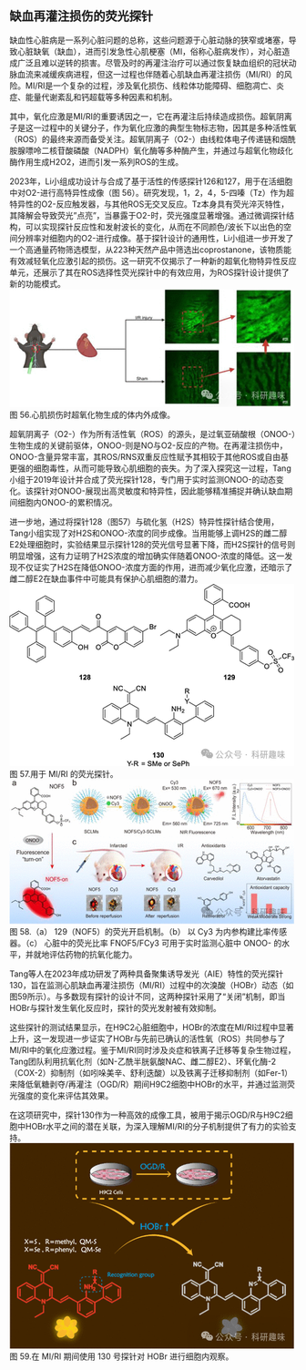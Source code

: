 

## **缺血再灌注损伤的荧光探针**

缺血性心脏病是一系列心脏问题的总称，这些问题源于心脏动脉的狭窄或堵塞，导致心脏缺氧（缺血），进而引发急性心肌梗塞（MI，俗称心脏病发作），对心脏造成广泛且难以逆转的损害。尽管及时的再灌注治疗可以通过恢复缺血组织的冠状动脉血流来减缓疾病进程，但这一过程也伴随着心肌缺血再灌注损伤（MI/RI）的风险。MI/RI是一个复杂的过程，涉及氧化损伤、线粒体功能障碍、细胞凋亡、炎症、能量代谢紊乱和钙超载等多种因素和机制。

其中，氧化应激是MI/RI的重要诱因之一，它在再灌注后持续造成损伤。超氧阴离子是这一过程中的关键分子，作为氧化应激的典型生物标志物，因其是多种活性氧（ROS）的最终来源而备受关注。超氧阴离子（O2-）由线粒体电子传递链和烟酰胺腺嘌呤二核苷酸磷酸（NADPH）氧化酶等多种酶产生，并通过与超氧化物歧化酶作用生成H2O2，进而引发一系列ROS的生成。

2023年，Li小组成功设计与合成了基于活性的传感探针126和127，用于在活细胞中对O2-进行高特异性成像（图 56）。研究发现，1，2，4，5-四嗪（Tz）作为超特异性的O2-反应触发器，与其他ROS无交叉反应。Tz本身具有荧光淬灭特性，其降解会导致荧光”点亮”，当暴露于O2-时，荧光强度显著增强。通过微调探针结构，可以实现探针反应性和发射波长的变化，从而在不同颜色/波长下以出色的空间分辨率对细胞内的O2-进行成像。基于探针设计的通用性，Li小组进一步开发了一个高通量药物筛选模型，从223种天然产品中筛选出coprostanone，该物质能有效减轻氧化应激引起的损伤。这一研究不仅揭示了一种新的超氧化物特异性反应单元，还展示了其在ROS选择性荧光探针中的有效应用，为ROS探针设计提供了新的功能模式。
![](../asset/2024-06-17_64cdb333e6f4b55a4c41eb61ff77d0d4_1.png)
图 56.心肌损伤时超氧化物生成的体内外成像。

超氧阴离子（O2-）作为所有活性氧（ROS）的源头，是过氧亚硝酸根（ONOO-）生物生成的关键前驱体，ONOO-则是NO与O2-反应的产物。在再灌注损伤中，ONOO-含量异常丰富，其ROS/RNS双重反应性赋予其相较于其他ROS或自由基更强的细胞毒性，从而可能导致心肌细胞的丧失。为了深入探究这一过程，Tang小组于2019年设计并合成了荧光探针128，专门用于实时监测ONOO-的动态变化。该探针对ONOO-展现出高灵敏度和特异性，因此能够精准捕捉并确认缺血期间细胞内ONOO-的累积情况。

进一步地，通过将探针128（图57）与硫化氢（H2S）特异性探针结合使用，Tang小组实现了对H2S和ONOO-浓度的同步成像。当用能够上调H2S的雌二醇E2处理细胞时，实验结果显示探针128的荧光信号显著下降，而H2S探针的信号则明显增强，这有力证明了H2S浓度的增加确实伴随着ONOO-浓度的降低。这一发现不仅证实了H2S在降低ONOO-浓度方面的作用，进而减少氧化应激，还暗示了雌二醇E2在缺血事件中可能具有保护心肌细胞的潜力。
![](../asset/2024-06-17_dcefbd83a34ebad9b19b626edd66515a_2.png)
图 57.用于 MI/RI 的荧光探针。
![](../asset/2024-06-17_0f1c19a189726096303c81364a2adb2c_3.png)
图 58.（a） 129（NOF5）的荧光开启机制。（b） 以 Cy3 为内参构建比率传感器。（c） 心脏中的荧光比率 FNOF5/FCy3 可用于实时监测心脏中 ONOO- 的水平，并就地评估药物的抗氧化能力。

Tang等人在2023年成功研发了两种具备聚集诱导发光（AIE）特性的荧光探针130，旨在监测心肌缺血再灌注损伤（MI/RI）过程中的次溴酸（HOBr）动态（如图59所示）。与多数现有探针的设计不同，这两种探针采用了“关闭”机制，即当HOBr与探针发生氧化反应时，探针的荧光发射被有效抑制。

这些探针的测试结果显示，在H9C2心脏细胞中，HOBr的浓度在MI/RI过程中显著上升，这一发现进一步证实了HOBr与先前已确认的活性氧（ROS）共同参与了MI/RI中的氧化应激过程。鉴于MI/RI同时涉及炎症和铁离子迁移等复杂生物过程，Tang团队利用抗氧化剂（如N-乙酰半胱氨酸NAC、雌二醇E2）、环氧化酶-2（COX-2）抑制剂（如吲哚美辛、舒利迭酸）以及铁离子迁移抑制剂（如Fer-1）来降低氧糖剥夺/再灌注（OGD/R）期间H9C2细胞中HOBr的水平，并通过监测荧光强度的变化来评估其效果。

在这项研究中，探针130作为一种高效的成像工具，被用于揭示OGD/R与H9C2细胞中HOBr水平之间的潜在关联，为深入理解MI/RI的分子机制提供了有力的实验支持。
![](../asset/2024-06-17_de24a7329d02bd5c8320deb0299d6864_4.png)
图 59.在 MI/RI 期间使用 130 号探针对 HOBr 进行细胞内观察。



   


